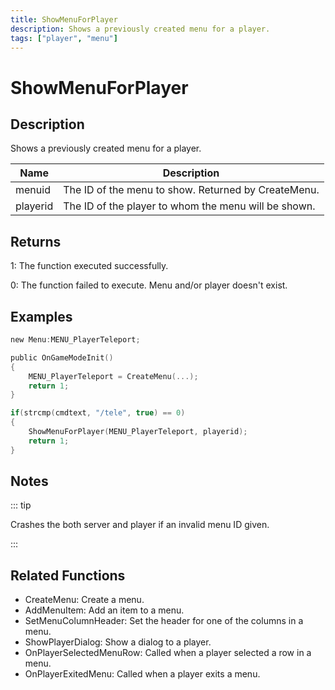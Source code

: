 ```yaml
---
title: ShowMenuForPlayer
description: Shows a previously created menu for a player.
tags: ["player", "menu"]
---
```


# ShowMenuForPlayer

<TagLinks />

## Description

Shows a previously created menu for a player.

| Name     | Description                                          |
| -------- | ---------------------------------------------------- |
| menuid   | The ID of the menu to show. Returned by CreateMenu.  |
| playerid | The ID of the player to whom the menu will be shown. |

## Returns

1: The function executed successfully.

0: The function failed to execute. Menu and/or player doesn't exist.

## Examples

```c
new Menu:MENU_PlayerTeleport;

public OnGameModeInit()
{
    MENU_PlayerTeleport = CreateMenu(...);
    return 1;
}

if(strcmp(cmdtext, "/tele", true) == 0)
{
    ShowMenuForPlayer(MENU_PlayerTeleport, playerid);
    return 1;
}
```

## Notes

::: tip

Crashes the both server and player if an invalid menu ID given.

:::

## Related Functions

- CreateMenu: Create a menu.
- AddMenuItem: Add an item to a menu.
- SetMenuColumnHeader: Set the header for one of the columns in a menu.
- ShowPlayerDialog: Show a dialog to a player.
- OnPlayerSelectedMenuRow: Called when a player selected a row in a menu.
- OnPlayerExitedMenu: Called when a player exits a menu.
